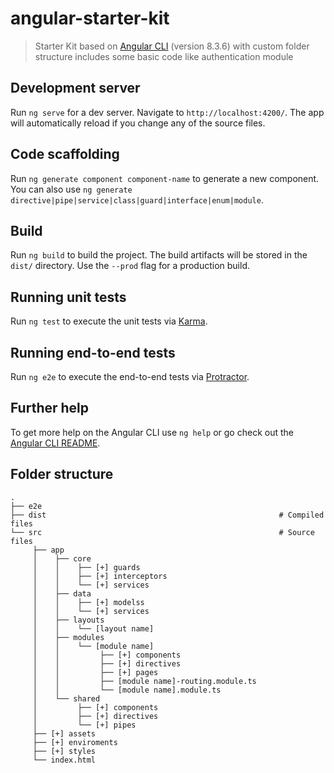 # angular-starter-kit

> Starter Kit based on [Angular CLI](https://github.com/angular/angular-cli) (version 8.3.6) with custom folder structure includes some basic code like authentication module

## Development server

Run `ng serve` for a dev server. Navigate to `http://localhost:4200/`. The app will automatically reload if you change any of the source files.

## Code scaffolding

Run `ng generate component component-name` to generate a new component. You can also use `ng generate directive|pipe|service|class|guard|interface|enum|module`.

## Build

Run `ng build` to build the project. The build artifacts will be stored in the `dist/` directory. Use the `--prod` flag for a production build.

## Running unit tests

Run `ng test` to execute the unit tests via [Karma](https://karma-runner.github.io).

## Running end-to-end tests

Run `ng e2e` to execute the end-to-end tests via [Protractor](http://www.protractortest.org/).

## Further help

To get more help on the Angular CLI use `ng help` or go check out the [Angular CLI README](https://github.com/angular/angular-cli/blob/master/README.md).

## Folder structure
    .
    ├── e2e
    ├── dist                                                    # Compiled files
    └── src                                                     # Source files
         ├── app
         │    ├── core
         │    │    ├── [+] guards
         │    │    ├── [+] interceptors
         │    │    └── [+] services
         │    ├── data
         │    │    ├── [+] modelss
         │    │    └── [+] services
         │    ├── layouts
         │    │    └── [layout name]
         │    ├── modules
         │    │    └── [module name]
         │    │         ├── [+] components
         │    │         ├── [+] directives
         │    │         ├── [+] pages
         │    │         ├── [module name]-routing.module.ts
         │    │         └── [module name].module.ts 
         │    └── shared
         │         ├── [+] components
         │         ├── [+] directives
         │         └── [+] pipes
         ├── [+] assets
         ├── [+] enviroments
         ├── [+] styles
         └── index.html
